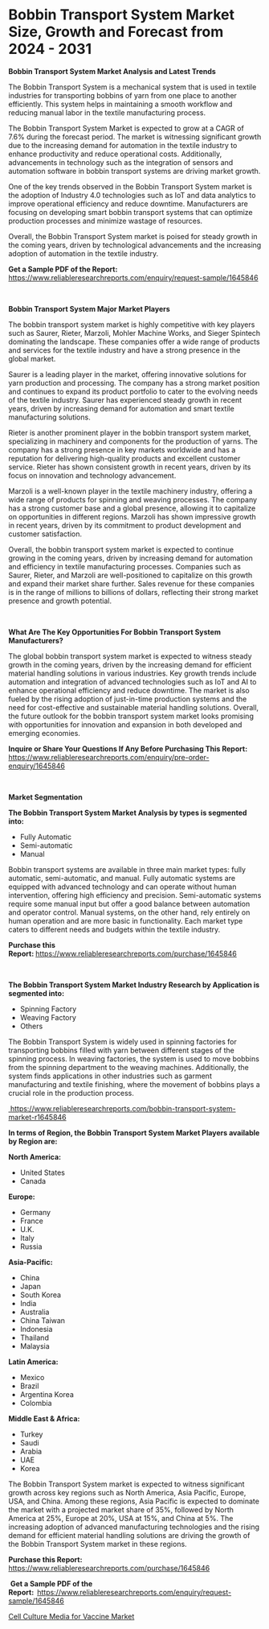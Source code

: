 <p><h1>Bobbin Transport System Market Size, Growth and Forecast from 2024 - 2031</h1></p><p><strong>Bobbin Transport System Market Analysis and Latest Trends</strong></p>
<p><p>The Bobbin Transport System is a mechanical system that is used in textile industries for transporting bobbins of yarn from one place to another efficiently. This system helps in maintaining a smooth workflow and reducing manual labor in the textile manufacturing process.</p><p>The Bobbin Transport System Market is expected to grow at a CAGR of 7.6% during the forecast period. The market is witnessing significant growth due to the increasing demand for automation in the textile industry to enhance productivity and reduce operational costs. Additionally, advancements in technology such as the integration of sensors and automation software in bobbin transport systems are driving market growth.</p><p>One of the key trends observed in the Bobbin Transport System market is the adoption of Industry 4.0 technologies such as IoT and data analytics to improve operational efficiency and reduce downtime. Manufacturers are focusing on developing smart bobbin transport systems that can optimize production processes and minimize wastage of resources.</p><p>Overall, the Bobbin Transport System market is poised for steady growth in the coming years, driven by technological advancements and the increasing adoption of automation in the textile industry.</p></p>
<p><strong>Get a Sample PDF of the Report:&nbsp;</strong> <a href="https://www.reliableresearchreports.com/enquiry/request-sample/1645846">https://www.reliableresearchreports.com/enquiry/request-sample/1645846</a></p>
<p>&nbsp;</p>
<p><strong>Bobbin Transport System Major Market Players</strong></p>
<p><p>The bobbin transport system market is highly competitive with key players such as Saurer, Rieter, Marzoli, Mohler Machine Works, and Sieger Spintech dominating the landscape. These companies offer a wide range of products and services for the textile industry and have a strong presence in the global market.</p><p>Saurer is a leading player in the market, offering innovative solutions for yarn production and processing. The company has a strong market position and continues to expand its product portfolio to cater to the evolving needs of the textile industry. Saurer has experienced steady growth in recent years, driven by increasing demand for automation and smart textile manufacturing solutions.</p><p>Rieter is another prominent player in the bobbin transport system market, specializing in machinery and components for the production of yarns. The company has a strong presence in key markets worldwide and has a reputation for delivering high-quality products and excellent customer service. Rieter has shown consistent growth in recent years, driven by its focus on innovation and technology advancement.</p><p>Marzoli is a well-known player in the textile machinery industry, offering a wide range of products for spinning and weaving processes. The company has a strong customer base and a global presence, allowing it to capitalize on opportunities in different regions. Marzoli has shown impressive growth in recent years, driven by its commitment to product development and customer satisfaction.</p><p>Overall, the bobbin transport system market is expected to continue growing in the coming years, driven by increasing demand for automation and efficiency in textile manufacturing processes. Companies such as Saurer, Rieter, and Marzoli are well-positioned to capitalize on this growth and expand their market share further. Sales revenue for these companies is in the range of millions to billions of dollars, reflecting their strong market presence and growth potential.</p></p>
<p>&nbsp;</p>
<p><strong>What Are The Key Opportunities For Bobbin Transport System Manufacturers?</strong></p>
<p><p>The global bobbin transport system market is expected to witness steady growth in the coming years, driven by the increasing demand for efficient material handling solutions in various industries. Key growth trends include automation and integration of advanced technologies such as IoT and AI to enhance operational efficiency and reduce downtime. The market is also fueled by the rising adoption of just-in-time production systems and the need for cost-effective and sustainable material handling solutions. Overall, the future outlook for the bobbin transport system market looks promising with opportunities for innovation and expansion in both developed and emerging economies.</p></p>
<p><strong>Inquire or Share Your Questions If Any Before Purchasing This Report:</strong> <a href="https://www.reliableresearchreports.com/enquiry/pre-order-enquiry/1645846">https://www.reliableresearchreports.com/enquiry/pre-order-enquiry/1645846</a></p>
<p>&nbsp;</p>
<p><strong>Market Segmentation</strong></p>
<p><strong>The Bobbin Transport System Market Analysis by types is segmented into:</strong></p>
<p><ul><li>Fully Automatic</li><li>Semi-automatic</li><li>Manual</li></ul></p>
<p><p>Bobbin transport systems are available in three main market types: fully automatic, semi-automatic, and manual. Fully automatic systems are equipped with advanced technology and can operate without human intervention, offering high efficiency and precision. Semi-automatic systems require some manual input but offer a good balance between automation and operator control. Manual systems, on the other hand, rely entirely on human operation and are more basic in functionality. Each market type caters to different needs and budgets within the textile industry.</p></p>
<p><strong>Purchase this Report:&nbsp;</strong><a href="https://www.reliableresearchreports.com/purchase/1645846">https://www.reliableresearchreports.com/purchase/1645846</a></p>
<p>&nbsp;</p>
<p><strong>The Bobbin Transport System Market Industry Research by Application is segmented into:</strong></p>
<p><ul><li>Spinning Factory</li><li>Weaving Factory</li><li>Others</li></ul></p>
<p><p>The Bobbin Transport System is widely used in spinning factories for transporting bobbins filled with yarn between different stages of the spinning process. In weaving factories, the system is used to move bobbins from the spinning department to the weaving machines. Additionally, the system finds applications in other industries such as garment manufacturing and textile finishing, where the movement of bobbins plays a crucial role in the production process.</p></p>
<p><a href="https://www.reliableresearchreports.com/bobbin-transport-system-market-r1645846">&nbsp;https://www.reliableresearchreports.com/bobbin-transport-system-market-r1645846</a></p>
<p><strong>In terms of Region, the Bobbin Transport System Market Players available by Region are:</strong></p>
<p>
    <p> <strong> North America: </strong>
        <ul>
            <li>United States</li>
            <li>Canada</li>
        </ul>
        </p> 
    <p> <strong> Europe: </strong>
        <ul>
            <li>Germany</li>
            <li>France</li>
            <li>U.K.</li>
            <li>Italy</li>
            <li>Russia</li>
        </ul>
        </p> 
    <p> <strong> Asia-Pacific: </strong>
        <ul>
            <li>China</li>
            <li>Japan</li>
            <li>South Korea</li>
            <li>India</li>
            <li>Australia</li>
            <li>China Taiwan</li>
            <li>Indonesia</li>
            <li>Thailand</li>
            <li>Malaysia</li>
        </ul>
        </p> 
    <p> <strong> Latin America: </strong>
        <ul>
            <li>Mexico</li>
            <li>Brazil</li>
            <li>Argentina Korea</li>
            <li>Colombia</li>
        </ul>
        </p> 
    <p> <strong> Middle East & Africa: </strong>
        <ul>
            <li>Turkey</li>
            <li>Saudi</li>
            <li>Arabia</li>
            <li>UAE</li>
            <li>Korea</li>
        </ul>
    </p>
    </p>
<p><p>The Bobbin Transport System market is expected to witness significant growth across key regions such as North America, Asia Pacific, Europe, USA, and China. Among these regions, Asia Pacific is expected to dominate the market with a projected market share of 35%, followed by North America at 25%, Europe at 20%, USA at 15%, and China at 5%. The increasing adoption of advanced manufacturing technologies and the rising demand for efficient material handling solutions are driving the growth of the Bobbin Transport System market in these regions.</p></p>
<p><strong>Purchase this Report: </strong><a href="https://www.reliableresearchreports.com/purchase/1645846">https://www.reliableresearchreports.com/purchase/1645846</a></p>
<p>&nbsp;<strong>Get a Sample PDF of the Report:&nbsp;&nbsp;</strong><a href="https://www.reliableresearchreports.com/enquiry/request-sample/1645846">https://www.reliableresearchreports.com/enquiry/request-sample/1645846</a></p>
<p><strong></strong></p>
<p><p><a href="https://frill-swim-3cd.notion.site/Analyzing-Cell-Culture-Media-for-Vaccine-Market-Global-Industry-Perspective-and-Forecast-2024-to-2-b01fc0986d0b4711a323d843d649796e">Cell Culture Media for Vaccine Market</a></p></p>